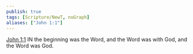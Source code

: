 ```yaml
---
publish: true
tags: [Scripture/NewT, noGraph]
aliases: ["John 1:1"]
---
```

[John 1:1](https://churchofjesuschrist.org/study/scriptures/nt/john/1?lang=eng&id=p1#p1) IN the beginning was the Word, and the Word was with God, and the Word was God.
